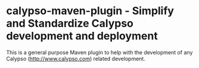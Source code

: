 calypso-maven-plugin - Simplify and Standardize Calypso development and deployment
==================================================================================

This is a general purpose Maven plugin to help with the development of any Calypso (http://www.calypso.com) related development.


